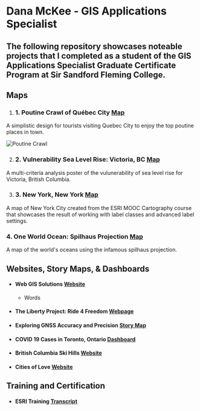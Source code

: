# Dana McKee - GIS Applications Specialist
## **The following repository showcases noteable projects that I completed as a student of the GIS Applications Specialist Graduate Certificate Program at Sir Sandford Fleming College.**

## Maps

1. ### 1. Poutine Crawl of Québec City [Map](https://danammckee.github.io/Projects/Maps/PoutineCrawlofQuebecCity.pdf)

  A simplistic design for tourists visiting Quebec City to enjoy the top poutine places in town.

![Poutine Crawl](https://danammckee.github.io/Projects/Maps/PoutineCrawlofQuebecCity.jpg)

2. ### 2. Vulnerability Sea Level Rise: Victoria, BC [Map](https://danammckee.github.io/Projects/Maps/SeaLevelRise_Victoria_BC.pdf)

A multi-criteria analysis poster of the vulunerability of sea level rise for Victoria, British Columbia.

3. ### 3. New York, New York [Map](https://danammckee.github.io/Projects/Maps/NewYork.pdf)

A map of New York City created from the ESRI MOOC Cartography course that showcases the result of working with label classes and advanced label settings. 

### 4. One World Ocean: Spilhaus Projection [Map](https://danammckee.github.io/Projects/Maps/Spilhaus_Projection.jpg)

A map of the world's oceans using the infamous spilhaus projection. 

## Websites, Story Maps, & Dashboards

* #### Web GIS Solutions [Website](https://luna.flemingcollege.ca/geom99/2021/web1/index.html)
  * Words

* #### The Liberty Project: Ride 4 Freedom [Webpage](https://www.the-libertyproject.org/ride-4-freedom)

* #### Exploring GNSS Accuracy and Precision [Story Map](https://storymaps.arcgis.com/stories/486c2e8f1c4e43d28a85ecc38877fc4d)

* #### COVID 19 Cases in Toronto, Ontario [Dashboard](https://fleming.maps.arcgis.com/apps/dashboards/d4b1d1890832486484e9274455c2a012)

* #### British Columbia Ski Hills [Website](https://danammckee.github.io/Projects/Websites/BCSkiHills.html)

* #### Cities of Love [Website](https://danammckee.github.io/Projects/Websites/Vday.html)

## Training and Certification

* #### ESRI Training [Transcript](https://danammckee.github.io/Projects/ESRITraining/Dana_McKee_ESRITrainingTranscript.pdf)
